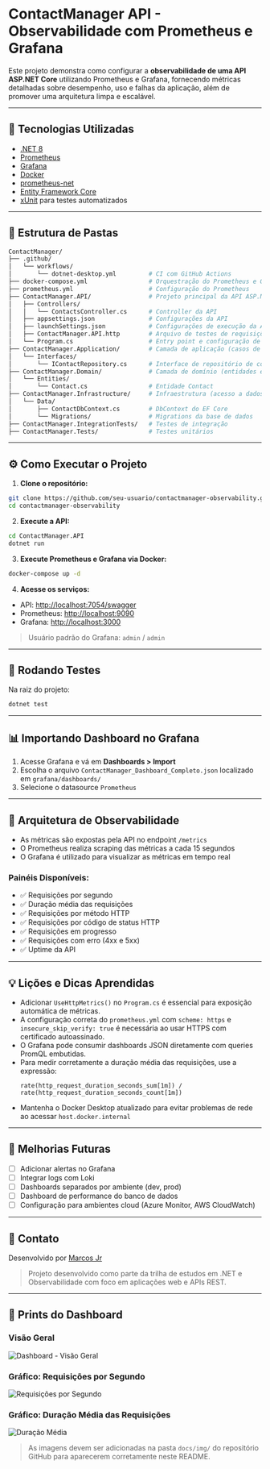 # ContactManager API - Observabilidade com Prometheus e Grafana

Este projeto demonstra como configurar a **observabilidade de uma API ASP.NET Core** utilizando Prometheus e Grafana, fornecendo métricas detalhadas sobre desempenho, uso e falhas da aplicação, além de promover uma arquitetura limpa e escalável.

---

## :rocket: Tecnologias Utilizadas

- [.NET 8](https://dotnet.microsoft.com/en-us/download)
- [Prometheus](https://prometheus.io/)
- [Grafana](https://grafana.com/)
- [Docker](https://www.docker.com/)
- [prometheus-net](https://github.com/prometheus-net/prometheus-net)
- [Entity Framework Core](https://learn.microsoft.com/en-us/ef/)
- [xUnit](https://xunit.net/) para testes automatizados

---

## :file_folder: Estrutura de Pastas

```bash
ContactManager/
├── .github/
│   └── workflows/
│       └── dotnet-desktop.yml         # CI com GitHub Actions
├── docker-compose.yml                 # Orquestração do Prometheus e Grafana
├── prometheus.yml                     # Configuração do Prometheus
├── ContactManager.API/                # Projeto principal da API ASP.NET Core
│   ├── Controllers/
│   │   └── ContactsController.cs      # Controller da API
│   ├── appsettings.json               # Configurações da API
│   ├── launchSettings.json            # Configurações de execução da API
│   ├── ContactManager.API.http        # Arquivo de testes de requisições
│   └── Program.cs                     # Entry point e configuração de middlewares
├── ContactManager.Application/        # Camada de aplicação (casos de uso)
│   └── Interfaces/
│       └── IContactRepository.cs      # Interface de repositório de contatos
├── ContactManager.Domain/             # Camada de domínio (entidades e regras de negócio)
│   └── Entities/
│       └── Contact.cs                 # Entidade Contact
├── ContactManager.Infrastructure/     # Infraestrutura (acesso a dados e serviços externos)
│   └── Data/
│       ├── ContactDbContext.cs        # DbContext do EF Core
│       └── Migrations/                # Migrations da base de dados
├── ContactManager.IntegrationTests/   # Testes de integração
├── ContactManager.Tests/              # Testes unitários
```

---

## :gear: Como Executar o Projeto

1. **Clone o repositório:**

```bash
git clone https://github.com/seu-usuario/contactmanager-observability.git
cd contactmanager-observability
```

2. **Execute a API:**

```bash
cd ContactManager.API
dotnet run
```

3. **Execute Prometheus e Grafana via Docker:**

```bash
docker-compose up -d
```

4. **Acesse os serviços:**

- API: [http://localhost:7054/swagger](http://localhost:7054/swagger)
- Prometheus: [http://localhost:9090](http://localhost:9090)
- Grafana: [http://localhost:3000](http://localhost:3000)

> Usuário padrão do Grafana: `admin` / `admin`

---

## :test_tube: Rodando Testes

Na raiz do projeto:

```bash
dotnet test
```

---

## :bar_chart: Importando Dashboard no Grafana

1. Acesse Grafana e vá em **Dashboards > Import**
2. Escolha o arquivo `ContactManager_Dashboard_Completo.json` localizado em `grafana/dashboards/`
3. Selecione o datasource `Prometheus`

---

## :triangular_ruler: Arquitetura de Observabilidade

- As métricas são expostas pela API no endpoint `/metrics`
- O Prometheus realiza scraping das métricas a cada 15 segundos
- O Grafana é utilizado para visualizar as métricas em tempo real

### Painéis Disponíveis:

- ✅ Requisições por segundo
- ✅ Duração média das requisições
- ✅ Requisições por método HTTP
- ✅ Requisições por código de status HTTP
- ✅ Requisições em progresso
- ✅ Requisições com erro (4xx e 5xx)
- ✅ Uptime da API

---

## :bulb: Lições e Dicas Aprendidas

- Adicionar `UseHttpMetrics()` no `Program.cs` é essencial para exposição automática de métricas.
- A configuração correta do `prometheus.yml` com `scheme: https` e `insecure_skip_verify: true` é necessária ao usar HTTPS com certificado autoassinado.
- O Grafana pode consumir dashboards JSON diretamente com queries PromQL embutidas.
- Para medir corretamente a duração média das requisições, use a expressão:
  ```promql
  rate(http_request_duration_seconds_sum[1m]) / rate(http_request_duration_seconds_count[1m])
  ```
- Mantenha o Docker Desktop atualizado para evitar problemas de rede ao acessar `host.docker.internal`

---

## :construction: Melhorias Futuras

- [ ] Adicionar alertas no Grafana
- [ ] Integrar logs com Loki
- [ ] Dashboards separados por ambiente (dev, prod)
- [ ] Dashboard de performance do banco de dados
- [ ] Configuração para ambientes cloud (Azure Monitor, AWS CloudWatch)

---

## :speech_balloon: Contato

Desenvolvido por [Marcos Jr](https://www.linkedin.com/in/omarkosjr)

> Projeto desenvolvido como parte da trilha de estudos em .NET e Observabilidade com foco em aplicações web e APIs REST.

---

## :camera_flash: Prints do Dashboard

### Visão Geral

![Dashboard - Visão Geral](docs/img/dashboard-overview.png)

### Gráfico: Requisições por Segundo

![Requisições por Segundo](docs/img/requests-per-second.png)

### Gráfico: Duração Média das Requisições

![Duração Média](docs/img/average-duration.png)

> As imagens devem ser adicionadas na pasta `docs/img/` do repositório GitHub para aparecerem corretamente neste README.
